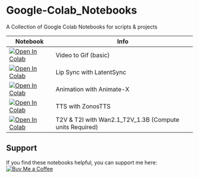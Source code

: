 # Google-Colab_Notebooks
A Collection of Google Colab Notebooks for scripts & projects

| Notebook | Info
| --- | --- |
[![Open In Colab](https://colab.research.google.com/assets/colab-badge.svg)](https://colab.research.google.com/github/Isi-dev/Google-Colab_Notebooks/blob/main/video2Gif_(Basic).ipynb)  | Video to Gif (basic)
[![Open In Colab](https://colab.research.google.com/assets/colab-badge.svg)](https://colab.research.google.com/github/Isi-dev/Google-Colab_Notebooks/blob/main/LatentSync.ipynb)  | Lip Sync with LatentSync
[![Open In Colab](https://colab.research.google.com/assets/colab-badge.svg)](https://colab.research.google.com/github/Isi-dev/Google-Colab_Notebooks/blob/main/Animate_X.ipynb)  | Animation with Animate-X
[![Open In Colab](https://colab.research.google.com/assets/colab-badge.svg)](https://colab.research.google.com/github/Isi-dev/Google-Colab_Notebooks/blob/main/ZonosTTS.ipynb)  | TTS with ZonosTTS
[![Open In Colab](https://colab.research.google.com/assets/colab-badge.svg)](https://colab.research.google.com/github/Isi-dev/Google-Colab_Notebooks/blob/main/Wan2_1_T2V_1_3B_DiffSynth.ipynb)  | T2V & T2I with Wan2.1_T2V_1.3B (Compute units Required)


## Support
If you find these notebooks helpful, you can support me here:  [![Buy Me a Coffee](https://img.shields.io/badge/Support-Buy%20Me%20a%20Coffee-orange?style=flat-square&logo=buy-me-a-coffee)](https://buymeacoffee.com/isiomo)


